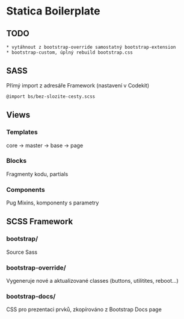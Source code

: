 # Statica Boilerplate

## TODO
    * vytáhnout z bootstrap-override samostatný bootstrap-extension
    * bootstrap-custom, úplný rebuild bootstrap.css
    

## SASS

Přímý import z adresáře Framework (nastavení v Codekit)

    @import bs/bez-slozite-cesty.scss

## Views

### Templates

core -> master → base -> page

### Blocks

Fragmenty kodu, partials

### Components 

Pug Mixins, komponenty s parametry

## SCSS Framework

### bootstrap/

Source Sass

### bootstrap-override/

Vygeneruje nové a aktualizované classes (buttons, utilitites, reboot...)

### bootstrap-docs/

CSS pro prezentaci prvků, zkopírováno z Bootstrap Docs page